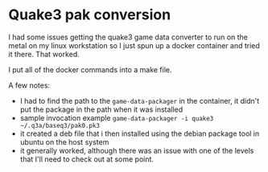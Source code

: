 # Quake3 pak conversion

I had some issues getting the quake3 game data converter to run on the metal on my linux workstation so I just spun up a docker container and tried it there. That worked.

I put all of the docker commands into a make file.

A few notes:
* I had to find the path to the `game-data-packager` in the container, it didn't put the package in the path when it was installed
* sample invocation example `game-data-packager -i quake3 ~/.q3a/baseq3/pak0.pk3`
* it created a deb file that i then installed using the debian package tool in ubuntu on the host system
* it generally worked, although there was an issue with one of the levels that I'll need to check out at some point.

